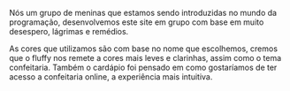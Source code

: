 Nós um grupo de meninas que estamos sendo introduzidas no mundo da programação, desenvolvemos este site em grupo com base em muito desespero, lágrimas e remédios.

As cores que utilizamos são com base no nome que escolhemos, cremos que o fluffy nos remete a cores mais leves e clarinhas, assim como o tema confeitaria.
Também o cardápio foi pensado em como gostaríamos de ter acesso a confeitaria online, a experiência mais intuitiva.
